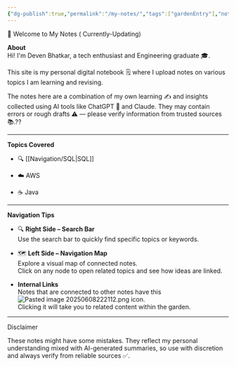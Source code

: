 ```yaml
---
{"dg-publish":true,"permalink":"/my-notes/","tags":["gardenEntry"],"noteIcon":""}
---
```


👋 Welcome to My Notes ( Currently-Updating)

**About**  
Hi! I'm Deven Bhatkar, a tech enthusiast and Engineering graduate 🎓.

This site is my personal digital notebook 🗒️ where I upload notes on various topics I am learning and revising.

The notes here are a combination of my own learning ✍️ and insights collected using AI tools like ChatGPT 🤖 and Claude. They may contain errors or rough drafts ⚠️ — please verify information from trusted sources 📚.??

---

**Topics Covered**

- 🔍 [[Navigation/SQL\|SQL]]
    
- ☁️ AWS
    
- ☕ Java
    

---

**Navigation Tips**  
- 🔍 **Right Side – Search Bar**  
    Use the search bar to quickly find specific topics or keywords.
    
- 🗺️ **Left Side – Navigation Map**  
    Explore a visual map of connected notes.  
    Click on any node to open related topics and see how ideas are linked.
    
-  **Internal Links**  
    Notes that are connected to other notes have this ![Pasted image 20250608222112.png](/img/user/img/Pasted%20image%2020250608222112.png) icon.  
    Clicking it will take you to related content within the garden.
---

 Disclaimer
 
These notes might have some mistakes. They reflect my personal understanding mixed with AI-generated summaries, so use with discretion and always verify from reliable sources ✅.
